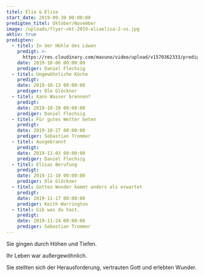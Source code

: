 ```yaml
---
titel: Elia & Elisa
start_date: 2019-09-30 00:00:00
predigten_titel: Oktober/November
image: /uploads/flyer-okt-2019-eliaelisa-2-vs.jpg
aktiv: true
predigten:
  - titel: In der Höhle des Löwen
    predigt: >-
      https://res.cloudinary.com/mavuno/video/upload/v1570362333/predigten/Elia/2019_10_06_Predigt_DF_Elia_01.mp3
    date: 2019-10-06 00:00:00
    prediger: Daniel Flechsig
  - titel: Ungewöhnliche Köche
    predigt:
    date: 2019-10-13 00:00:00
    prediger: Ole Glöckner
  - titel: Kann Wasser brennen?
    predigt:
    date: 2019-10-20 00:00:00
    prediger: Daniel Flechsig
  - titel: Für gutes Wetter beten
    predigt:
    date: 2019-10-27 00:00:00
    prediger: Sebastian Trommer
  - titel: Ausgebrannt
    predigt:
    date: 2019-11-03 00:00:00
    prediger: Daniel Flechsig
  - titel: Elisas Berufung
    predigt:
    date: 2019-11-10 00:00:00
    prediger: Ole Glöckner
  - titel: Gottes Wunder kommt anders als erwartet
    predigt:
    date: 2019-11-17 00:00:00
    prediger: Keith Warrington
  - titel: Gib was du hast.
    predigt:
    date: 2019-11-24 00:00:00
    prediger: Sebastian Trommer
---
```


Sie gingen durch Höhen und Tiefen.

Ihr Leben war au&szlig;ergewöhnlich.

Sie stellten sich der Herausforderung, vertrauten Gott und erlebten Wunder.
